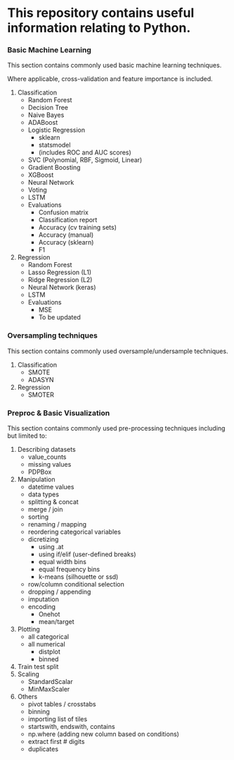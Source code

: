 # This repository contains useful information relating to Python.

### Basic Machine Learning
This section contains commonly used basic machine learning techniques.

Where applicable, cross-validation and feature importance is included.
1. Classification
   - Random Forest
   - Decision Tree
   - Naive Bayes
   - ADABoost
   - Logistic Regression
      - sklearn
      - statsmodel
      - (includes ROC and AUC scores)
   - SVC (Polynomial, RBF, Sigmoid, Linear)
   - Gradient Boosting
   - XGBoost
   - Neural Network
   - Voting
   - LSTM
   - Evaluations
      - Confusion matrix
      - Classification report
      - Accuracy (cv training sets)
      - Accuracy (manual)
      - Accuracy (sklearn)
      - F1
2. Regression
   - Random Forest
   - Lasso Regression (L1)
   - Ridge Regression (L2)
   - Neural Network (keras)
   - LSTM
   - Evaluations
      - MSE
      - To be updated
    
### Oversampling techniques
This section contains commonly used oversample/undersample techniques.
1. Classification
   - SMOTE
   - ADASYN
2. Regression
   - SMOTER

### Preproc & Basic Visualization
This section contains commonly used pre-processing techniques including but limited to:
1. Describing datasets
   - value_counts
   - missing values
   - PDPBox
2. Manipulation
   - datetime values
   - data types
   - splitting & concat
   - merge / join
   - sorting
   - renaming / mapping
   - reordering categorical variables
   - dicretizing
     - using .at
     - using if/elif (user-defined breaks)
     - equal width bins
     - equal frequency bins
     - k-means (silhouette or ssd)
   - row/column conditional selection
   - dropping / appending
   - imputation
   - encoding
     - Onehot
     - mean/target
3. Plotting
   - all categorical
   - all numerical
     - distplot
     - binned
4. Train test split
5. Scaling
   - StandardScalar
   - MinMaxScaler
6. Others
   - pivot tables / crosstabs
   - binning
   - importing list of tiles
   - startswith, endswith, contains
   - np.where (adding new column based on conditions)
   - extract first # digits
   - duplicates
  

   

